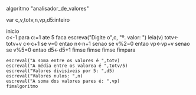 algoritmo "analisador_de_valores"

var
    c,v,totv,n,vp,d5:inteiro

inicio  
    c<-1
    para c:=1 ate 5 faca
        escreva("Digite o",c, "º. valor: ")
        leia(v)
    totv<-totv+v
    c<-c+1
        se v=0 entao
            n<-n+1
        senao
            se  v%2=0 entao
                vp<-vp+v
                senao
                se v%5=0 entao
                    d5<-d5+1
                    fimse
                fimse
            fimse
    fimpara

    escreval("A soma entre os valores é ",totv)
    escreval("A média entre os valorea é ",totv/5)
    escreval("Valores divisíveis por 5: ",d5)
    escreval("Valores nulos: ",n)
    escreval("A soma dos valores pares é: ",vp)
    fimalgoritmo
